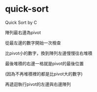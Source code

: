 # quick-sort
Quick Sort by C

陣列最右邊為pivot

從最左邊的數字開始一次檢查

比pivot小的數字，換到陣列左邊慢慢往右堆積

最後堆積的右邊一格就是pivot的最後位置

(因為不再堆積裡的都是比pivot大的數字)


再遞迴執行pivot的左邊與右邊陣列

